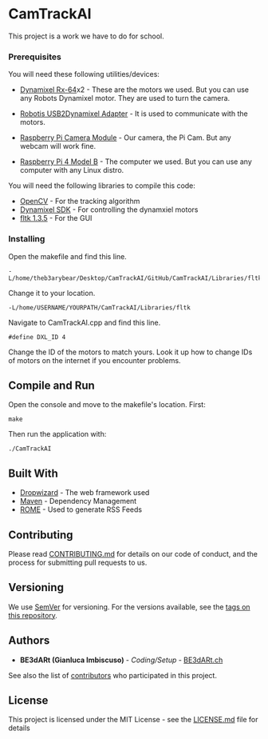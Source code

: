 # CamTrackAI

This project is a work we have to do for school.

### Prerequisites

You will need these following utilities/devices:

* [Dynamixel Rx-64](http://www.robotis.us/dynamixel-rx-64-hn05-n101/)x2 - These are the motors we used. But you can use any Robots Dynamixel motor. They are used to turn the camera.
* [Robotis USB2Dynamixel Adapter](https://www.trossenrobotics.com/robotis-bioloid-usb2dynamixel.aspx) - It is used to communicate with the motors.

* [Raspberry Pi Camera Module](https://projects.raspberrypi.org/en/projects/getting-started-with-picamera) - Our camera, the Pi Cam. But any webcam will work fine.
* [Raspberry Pi 4 Model B](https://www.pishop.us/product/raspberry-pi-4-model-b-4gb/) - The computer we used. But you can use any computer with any Linux distro.


You will need the following libraries to compile this code:

* [OpenCV](https://opencv.org/releases/) - For the tracking algorithm
* [Dynamixel SDK](https://github.com/ROBOTIS-GIT/DynamixelSDK) - For controlling the dynamxiel motors
* [fltk 1.3.5](https://www.fltk.org/software.php) - For the GUI

### Installing

Open the makefile and find this line.

```
-L/home/theb3arybear/Desktop/CamTrackAI/GitHub/CamTrackAI/Libraries/fltk
```

Change it to your location.

```
-L/home/USERNAME/YOURPATH/CamTrackAI/Libraries/fltk
```

Navigate to CamTrackAI.cpp and find this line.

```
#define DXL_ID 4
```

Change the ID of the motors to match yours. Look it up how to change IDs of motors on the internet if you encounter problems.

## Compile and Run

Open the console and move to the makefile's location. First:

```
make
```

Then run the application with:

```
./CamTrackAI
```

## Built With

* [Dropwizard](http://www.dropwizard.io/1.0.2/docs/) - The web framework used
* [Maven](https://maven.apache.org/) - Dependency Management
* [ROME](https://rometools.github.io/rome/) - Used to generate RSS Feeds

## Contributing

Please read [CONTRIBUTING.md](https://gist.github.com/PurpleBooth/b24679402957c63ec426) for details on our code of conduct, and the process for submitting pull requests to us.

## Versioning

We use [SemVer](http://semver.org/) for versioning. For the versions available, see the [tags on this repository](https://github.com/your/project/tags).

## Authors

* **BE3dARt (Gianluca Imbiscuso)** - *Coding/Setup* - [BE3dARt.ch](https://be3dart.ch/)

See also the list of [contributors](https://github.com/your/project/contributors) who participated in this project.

## License

This project is licensed under the MIT License - see the [LICENSE.md](LICENSE.md) file for details
